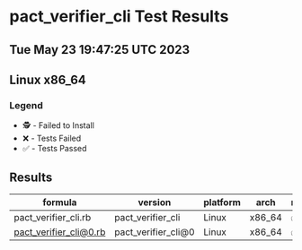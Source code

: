 # pact_verifier_cli Test Results
## Tue May 23 19:47:25 UTC 2023
## Linux x86_64
### Legend
- 🕵️ - Failed to Install
- ❌ - Tests Failed
- ✅ - Tests Passed

## Results
| formula | version | platform | arch | result |
| ------- | ------- | -------- | ---- | ------ |
| pact_verifier_cli.rb | pact_verifier_cli | Linux | x86_64 | ✅ |
| pact_verifier_cli@0.rb | pact_verifier_cli@0 | Linux | x86_64 | ✅ |
